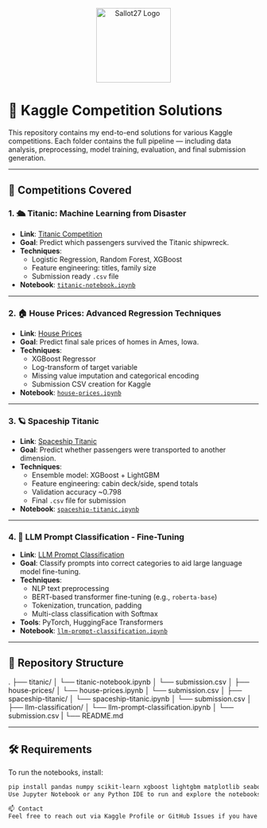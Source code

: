 <p align="center">
  <img src="main/icon.jpg" alt="Sallot27 Logo" width="150"/>
</p>

# 🧠 Kaggle Competition Solutions

This repository contains my end-to-end solutions for various Kaggle competitions. Each folder contains the full pipeline — including data analysis, preprocessing, model training, evaluation, and final submission generation.

---

## 🚀 Competitions Covered

### 1. 🛳️ Titanic: Machine Learning from Disaster
- **Link**: [Titanic Competition](https://www.kaggle.com/competitions/titanic)
- **Goal**: Predict which passengers survived the Titanic shipwreck.
- **Techniques**:
  - Logistic Regression, Random Forest, XGBoost
  - Feature engineering: titles, family size
  - Submission ready `.csv` file
- **Notebook**: [`titanic-notebook.ipynb`](./titanic/titanic-notebook.ipynb)

---

### 2. 🏠 House Prices: Advanced Regression Techniques
- **Link**: [House Prices](https://www.kaggle.com/competitions/house-prices-advanced-regression-techniques)
- **Goal**: Predict final sale prices of homes in Ames, Iowa.
- **Techniques**:
  - XGBoost Regressor
  - Log-transform of target variable
  - Missing value imputation and categorical encoding
  - Submission CSV creation for Kaggle
- **Notebook**: [`house-prices.ipynb`](./house-prices/house-prices.ipynb)

---

### 3. 🪐 Spaceship Titanic
- **Link**: [Spaceship Titanic](https://www.kaggle.com/competitions/spaceship-titanic)
- **Goal**: Predict whether passengers were transported to another dimension.
- **Techniques**:
  - Ensemble model: XGBoost + LightGBM
  - Feature engineering: cabin deck/side, spend totals
  - Validation accuracy ~0.798
  - Final `.csv` file for submission
- **Notebook**: [`spaceship-titanic.ipynb`](./spaceship-titanic/spaceship-titanic.ipynb)

---

### 4. 🧠 LLM Prompt Classification - Fine-Tuning
- **Link**: [LLM Prompt Classification](https://www.kaggle.com/competitions/llm-classification-finetuning)
- **Goal**: Classify prompts into correct categories to aid large language model fine-tuning.
- **Techniques**:
  - NLP text preprocessing
  - BERT-based transformer fine-tuning (e.g., `roberta-base`)
  - Tokenization, truncation, padding
  - Multi-class classification with Softmax
- **Tools**: PyTorch, HuggingFace Transformers
- **Notebook**: [`llm-prompt-classification.ipynb`](./llm-classification/llm-prompt-classification.ipynb)

---
## 📁 Repository Structure

.
├── titanic/
│ └── titanic-notebook.ipynb
│ └── submission.csv
│
├── house-prices/
│ └── house-prices.ipynb
│ └── submission.csv
│
├── spaceship-titanic/
│ └── spaceship-titanic.ipynb
│ └── submission.csv
│
├── llm-classification/
│   └── llm-prompt-classification.ipynb
│   └── submission.csv
|
└── README.md



---

## 🛠️ Requirements

To run the notebooks, install:

```bash
pip install pandas numpy scikit-learn xgboost lightgbm matplotlib seaborn
Use Jupyter Notebook or any Python IDE to run and explore the notebooks.

📫 Contact
Feel free to reach out via Kaggle Profile or GitHub Issues if you have questions or suggestions!
